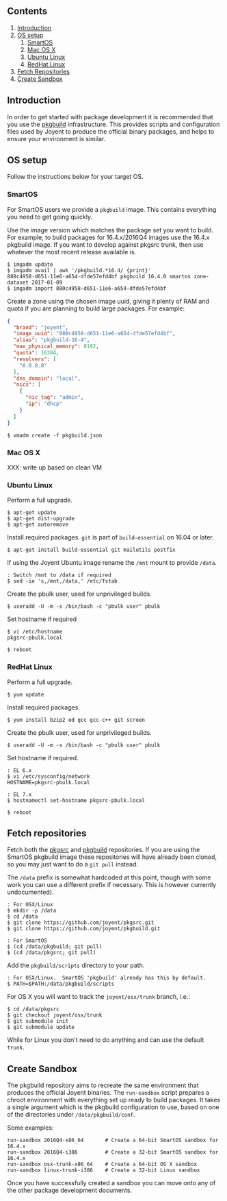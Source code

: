 ## Contents

1. <a href="#introduction">Introduction</a>
1. <a href="#os-setup">OS setup</a>
    1. <a href="#os-setup-smartos">SmartOS</a>
    1. <a href="#os-setup-osx">Mac OS X</a>
    1. <a href="#os-setup-ubuntu-linux">Ubuntu Linux</a>
    1. <a href="#os-setup-redhat-linux">RedHat Linux</a>
1. <a href="#fetch-repositories">Fetch Repositories</a>
1. <a href="#create-sandbox">Create Sandbox</a>

<a name="introduction"/>

## Introduction

In order to get started with package development it is recommended that you use
the [pkgbuild](https://github.com/joyent/pkgbuild) infrastructure.  This
provides scripts and configuration files used by Joyent to produce the official
binary packages, and helps to ensure your environment is similar.

<a name="os-setup"/>

## OS setup

Follow the instructions below for your target OS.

<a name="os-setup-smartos"/>

### SmartOS

For SmartOS users we provide a `pkgbuild` image.  This contains everything you
need to get going quickly.

Use the image version which matches the package set you want to build.  For
example, to build packages for 16.4.x/2016Q4 images use the 16.4.x pkgbuild
image.  If you want to develop against pkgsrc trunk, then use whatever the most
recent release available is.

```console
$ imgadm update
$ imgadm avail | awk '/pkgbuild.*16.4/ {print}'
880c4958-d651-11e6-a654-dfde57efd4bf pkgbuild 16.4.0 smartos zone-dataset 2017-01-09
$ imgadm import 880c4958-d651-11e6-a654-dfde57efd4bf
```

Create a zone using the chosen image uuid, giving it plenty of RAM and quota if
you are planning to build large packages.  For example:

```json
{
  "brand": "joyent",
  "image_uuid": "880c4958-d651-11e6-a654-dfde57efd4bf",
  "alias": "pkgbuild-16-4",
  "max_physical_memory": 8192,
  "quota": 16384,
  "resolvers": [
    "8.8.8.8"
  ],
  "dns_domain": "local",
  "nics": [
    {
      "nic_tag": "admin",
      "ip": "dhcp"
    }
  ]
}
```

```console
$ vmadm create -f pkgbuild.json
```

<a name="os-setup-osx"/>

### Mac OS X

XXX: write up based on clean VM

<a name="os-setup-ubuntu-linux"/>

### Ubuntu Linux

Perform a full upgrade.

```console
$ apt-get update
$ apt-get dist-upgrade
$ apt-get autoremove
```

Install required packages.  `git` is part of `build-essential` on 16.04 or later.

```console
$ apt-get install build-essential git mailutils postfix
```

If using the Joyent Ubuntu image rename the `/mnt` mount to provide `/data`.

```console
: Switch /mnt to /data if required
$ sed -ie 's,/mnt,/data,' /etc/fstab
```

Create the pbulk user, used for unprivileged builds.

```console
$ useradd -U -m -s /bin/bash -c "pbulk user" pbulk
```

Set hostname if required

```console
$ vi /etc/hostname
pkgsrc-pbulk.local

$ reboot
```

<a name="os-setup-redhat-linux"/>

### RedHat Linux

Perform a full upgrade.

```console
$ yum update
```

Install required packages.

```console
$ yum install bzip2 ed gcc gcc-c++ git screen
```

Create the pbulk user, used for unprivileged builds.

```console
$ useradd -U -m -s /bin/bash -c "pbulk user" pbulk
```

Set hostname if required.

```console
: EL 6.x
$ vi /etc/sysconfig/network
HOSTNAME=pkgsrc-pbulk.local

: EL 7.x
$ hostnamectl set-hostname pkgsrc-pbulk.local

$ reboot
```

<a name="fetch-repositories"/>

## Fetch repositories

Fetch both the [pkgsrc](https://github.com/joyent/pkgsrc) and
[pkgbuild](https://github.com/joyent/pkgbuild) repositories.  If you are using
the SmartOS pkgbuild image these repositories will have already been cloned, so
you may just want to do a `git pull` instead.

The `/data` prefix is somewhat hardcoded at this point, though with some work
you can use a different prefix if necessary.  This is however currently
undocumented).

```console
: For OSX/Linux
$ mkdir -p /data
$ cd /data
$ git clone https://github.com/joyent/pkgsrc.git
$ git clone https://github.com/joyent/pkgbuild.git

: For SmartOS
$ (cd /data/pkgbuild; git pull)
$ (cd /data/pkgsrc; git pull)
```

Add the `pkgbuild/scripts` directory to your path.

```console
: For OSX/Linux.  SmartOS 'pkgbuild' already has this by default.
$ PATH=$PATH:/data/pkgbuild/scripts
```

For OS X you will want to track the `joyent/osx/trunk` branch, i.e.:

```console
$ cd /data/pkgsrc
$ git checkout joyent/osx/trunk
$ git submodule init
$ git submodule update
```

While for Linux you don't need to do anything and can use the default `trunk`.

<a name="create-sandbox"/>

## Create Sandbox

The pkgbuild repository aims to recreate the same environment that produces the
official Joyent binaries.  The `run-sandbox` script prepares a chroot
environment with everything set up ready to build packages.  It takes a single
argument which is the pkgbuild configuration to use, based on one of the
directories under `/data/pkgbuild/conf`.

Some examples:

```console
run-sandbox 2016Q4-x86_64       # Create a 64-bit SmartOS sandbox for 16.4.x
run-sandbox 2016Q4-i386         # Create a 32-bit SmartOS sandbox for 16.4.x
run-sandbox osx-trunk-x86_64    # Create a 64-bit OS X sandbox
run-sandbox linux-trunk-i386    # Create a 32-bit Linux sandbox
```

Once you have successfully created a sandbox you can move onto any of the other
package development documents.
